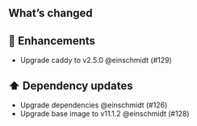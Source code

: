 ## What’s changed

## 🚀 Enhancements

- Upgrade caddy to v2.5.0 @einschmidt (#129)

## ⬆️ Dependency updates

- Upgrade dependencies @einschmidt (#126)
- Upgrade base image to v11.1.2 @einschmidt (#128)
